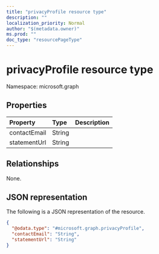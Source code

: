 ```yaml
---
title: "privacyProfile resource type"
description: ""
localization_priority: Normal
author: "$(metadata.owner)"
ms.prod: ""
doc_type: "resourcePageType"
---
```


# privacyProfile resource type

Namespace: microsoft.graph

## Properties

| Property     | Type   | Description |
| :----------- | :----- | :---------- |
| contactEmail | String |             |
| statementUrl | String |             |

## Relationships

None.

## JSON representation

The following is a JSON representation of the resource.

<!-- {
  "blockType": "resource",
  "@odata.type": "microsoft.graph.privacyProfile",
}
-->

```json
{
  "@odata.type": "#microsoft.graph.privacyProfile",
  "contactEmail": "String",
  "statementUrl": "String"
}
```
